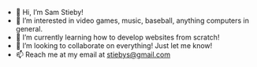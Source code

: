 - 👋 Hi, I’m Sam Stieby!
- 👀 I’m interested in video games, music, baseball, anything computers in general.
- 🌱 I’m currently learning how to develop websites from scratch!
- 💞️ I’m looking to collaborate on everything!  Just let me know!
- 📫 Reach me at my email at stiebys@gmail.com
